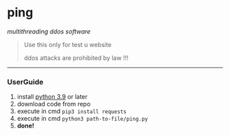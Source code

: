 # ping
*multithreading ddos software*

> Use this only for test u website
> 
> ddos attacks are prohibited by law !!!

---
### UserGuide
1. install [python 3.9](https://www.python.org/downloads/) or later
2. download code from repo
3. execute in cmd ```pip3 install requests```
4. execute in cmd ```python3 path-to-file/ping.py```
5. **done!**
